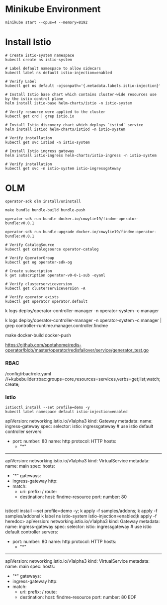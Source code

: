 
# Minikube Environment
```
minikube start --cpus=4 --memory=8192
```

# Install Istio
```
# Create istio-system namespace
kubectl create ns istio-system

# Label default namespace to allow sidecars
kubectl label ns default istio-injection=enabled

# Verify Label
kubectl get ns default -ojsonpath='{.metadata.labels.istio-injection}'  

# Install Istio base chart which contains cluster-wide resources use by the istio control plane
helm install istio-base helm-charts/istio -n istio-system

# Verify resource were applied to the cluster
kubectl get crd | grep istio.io

# Install Istio discovery chart which deploys `istiod` service
helm install istiod helm-charts/istiod -n istio-system

# Verify installation
kubectl get svc istiod -n istio-system

# Install Istio ingress gateway
helm install istio-ingress helm-charts/istio-ingress -n istio-system 

# Verify installation
kubectl get svc -n istio-system istio-ingressgateway
```


# OLM
```
operator-sdk olm install/uninstall

make bundle bundle-build bundle-push 

operator-sdk run bundle docker.io/cmwylie19/findme-operator-bundle:v0.0.1 

operator-sdk run bundle-upgrade docker.io/cmwylie19/findme-operator-bundle:v0.0.1 

# Verify CatalogSource
kubectl get catalogsource operator-catalog

# Verify OperatorGroup
kubectl get og operator-sdk-og

# Create subscription
k get subscription operator-v0-0-1-sub -oyaml

# Verify clusterserviceversion
kubectl get clusterserviceversion -A 

# Verify operator exists
kubectl get operator operator.default
```

k logs deploy/operator-controller-manager -n operator-system -c manager 

k logs deploy/operator-controller-manager -n operator-system -c manager | grep controller-runtime.manager.controller.findme

make docker-build docker-push


https://github.com/spotahome/redis-operator/blob/master/operator/redisfailover/service/generator_test.go

### RBAC
/config/rbac/role.yaml
//+kubebuilder:rbac:groups=core,resources=services,verbs=get;list;watch;create;

### Istio
```
istioctl install --set profile=demo -y
kubectl label namespace default istio-injection=enabled

```
apiVersion: networking.istio.io/v1alpha3
kind: Gateway
metadata:
  name: ingress-gateway
spec:
  selector:
    istio: ingressgateway # use istio default controller
  servers:
  - port:
      number: 80
      name: http
      protocol: HTTP
    hosts:
    - "*"
---
apiVersion: networking.istio.io/v1alpha3
kind: VirtualService
metadata:
  name: main
spec:
  hosts:
  - "*"
  gateways:
  - ingress-gateway
  http:
  - match:
    - uri:
        prefix: /
    route:
    - destination:
        host: findme-resource
        port:
          number: 80
```

```
istioctl install --set profile=demo -y; k apply -f samples/addons; k apply -f samples/addonsl k label ns istio-system istio-injection=enabled;k apply -f 
heredoc> apiVersion: networking.istio.io/v1alpha3
kind: Gateway
metadata:
  name: ingress-gateway
spec:
  selector:
    istio: ingressgateway # use istio default controller
  servers:
  - port:
      number: 80
      name: http
      protocol: HTTP
    hosts:
    - "*"
---
apiVersion: networking.istio.io/v1alpha3
kind: VirtualService
metadata:
  name: main
spec:
  hosts:
  - "*"
  gateways:
  - ingress-gateway
  http:
  - match:
    - uri:
        prefix: /
    route:
    - destination:
        host: findme-resource
        port:
          number: 80
EOF
```